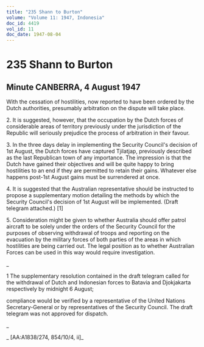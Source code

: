 ```yaml
---
title: "235 Shann to Burton"
volume: "Volume 11: 1947, Indonesia"
doc_id: 4419
vol_id: 11
doc_date: 1947-08-04
---
```


# 235 Shann to Burton

## Minute CANBERRA, 4 August 1947

With the cessation of hostilities, now reported to have been ordered by the Dutch authorities, presumably arbitration on the dispute will take place.

2\. It is suggested, however, that the occupation by the Dutch forces of considerable areas of territory previously under the jurisdiction of the Republic will seriously prejudice the process of arbitration in their favour.

3\. In the three days delay in implementing the Security Council's decision of 1st August, the Dutch forces have captured Tjilatjap, previously described as the last Republican town of any importance. The impression is that the Dutch have gained their objectives and will be quite happy to bring hostilities to an end if they are permitted to retain their gains. Whatever else happens post-1st August gains must be surrendered at once.

4\. It is suggested that the Australian representative should be instructed to propose a supplementary motion detailing the methods by which the Security Council's decision of 1st August will be implemented. (Draft telegram attached.) [1]

5\. Consideration might be given to whether Australia should offer patrol aircraft to be solely under the orders of the Security Council for the purposes of observing withdrawal of troops and reporting on the evacuation by the military forces of both parties of the areas in which hostilities are being carried out. The legal position as to whether Australian Forces can be used in this way would require investigation.

_

1 The supplementary resolution contained in the draft telegram called for the withdrawal of Dutch and Indonesian forces to Batavia and Djokjakarta respectively by midnight 6 August;

compliance would be verified by a representative of the United Nations Secretary-General or by representatives of the Security Council. The draft telegram was not approved for dispatch.

_

_ [AA:A1838/274, 854/10/4, ii]_
